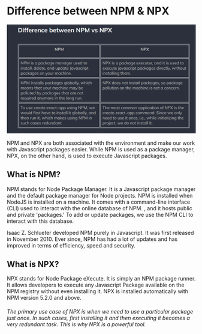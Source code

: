 # Difference between NPM & NPX

![Image](Screenshot%20(522).png)

NPM and NPX are both associated with the environment and make our work with Javascript packages easier. While NPM is used as a package manager, NPX, on the other hand, is used to execute Javascript packages. 

## What is NPM?
NPM stands for Node Package Manager. It is a Javascript package manager and the default package manager for Node projects. NPM is installed when NodeJS is installed on a machine. It comes with a command-line interface (CLI) used to interact with the online database of NPM. , and it hosts public and private 'packages.' To add or update packages, we use the NPM CLI to interact with this database. 

Isaac Z. Schlueter developed NPM purely in Javascript. It was first released in November 2010. Ever since, NPM has had a lot of updates and has improved in terms of efficiency, speed and security. 

## What is NPX?
NPX stands for Node Package eXecute. It is simply an NPM package runner. It allows developers to execute any Javascript Package available on the NPM registry without even installing it. NPX is installed automatically with NPM version 5.2.0 and above.

<h6>
The primary use case of NPX  is when we need to use a particular package just once. In such cases, first installing it and then executing it becomes a very redundant task. This is why NPX is a powerful tool. 
</h6>